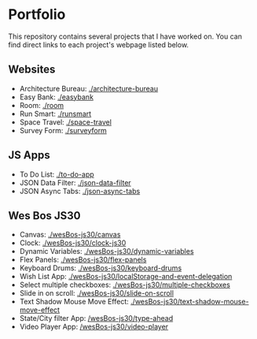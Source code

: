 <h1>Portfolio</h1>
<p>This repository contains several projects that I have worked on. You can find direct links to each project's webpage listed below.</p>
<h2>Websites</h2>
<ul>
  <li>Architecture Bureau: <a href="https://kostiantynkarzhanov.github.io/architecture-bureau/">./architecture-bureau</a></li>
  <li>Easy Bank: <a href="https://kostiantynkarzhanov.github.io/easybank/">./easybank</a></li>
  <li>Room: <a href="https://kostiantynkarzhanov.github.io/room/">./room</a></li>
  <li>Run Smart: <a href="https://kostiantynkarzhanov.github.io/runsmart/">./runsmart</a></li>
  <li>Space Travel: <a href="https://kostiantynkarzhanov.github.io/space-travel/">./space-travel</a></li>
  <li>Survey Form: <a href="https://kostiantynkarzhanov.github.io/surveyform/">./surveyform</a></li>
</ul>
<h2>JS Apps</h2>
<ul>
  <li>To Do List: <a href="https://kostiantynkarzhanov.github.io/to-do-app/">./to-do-app</a></li>
  <li>JSON Data Filter: <a href="https://kostiantynkarzhanov.github.io/json-data-filter/">./json-data-filter</a></li>
  <li>JSON Async Tabs: <a href="https://kostiantynkarzhanov.github.io/json-async-tabs/">./json-async-tabs</a></li>
</ul>
<h2>Wes Bos JS30</h2>
<ul>
  <li>Canvas: <a href="https://kostiantynkarzhanov.github.io/wesBos-js30/canvas/">./wesBos-js30/canvas</a></li>
  <li>Clock: <a href="https://kostiantynkarzhanov.github.io/wesBos-js30/clock-js30/">./wesBos-js30/clock-js30</a></li>
  <li>Dynamic Variables: <a href="https://kostiantynkarzhanov.github.io/wesBos-js30/dynamic-variables/">./wesBos-js30/dynamic-variables</a></li>
  <li>Flex Panels: <a href="https://kostiantynkarzhanov.github.io/wesBos-js30/flex-panels/">./wesBos-js30/flex-panels</a></li>
  <li>Keyboard Drums: <a href="https://kostiantynkarzhanov.github.io/wesBos-js30/keyboard-drums/">./wesBos-js30/keyboard-drums</a></li>
  <li>Wish List App: <a href="https://kostiantynkarzhanov.github.io/wesBos-js30/localStorage-and-event-delegation/">./wesBos-js30/localStorage-and-event-delegation</a></li>
  <li>Select multiple checkboxes: <a href="https://kostiantynkarzhanov.github.io/wesBos-js30/multiple-checkboxes/">./wesBos-js30/multiple-checkboxes</a></li>
  <li>Slide in on scroll: <a href="https://kostiantynkarzhanov.github.io/wesBos-js30/slide-on-scroll/">./wesBos-js30/slide-on-scroll</a></li>
  <li>Text Shadow Mouse Move Effect: <a href="https://kostiantynkarzhanov.github.io/wesBos-js30/text-shadow-mouse-move-effect/">./wesBos-js30/text-shadow-mouse-move-effect</a></li>
  <li>State/City filter App: <a href="https://kostiantynkarzhanov.github.io/wesBos-js30/type-ahead/">/wesBos-js30/type-ahead</a></li>
  <li>Video Player App: <a href="https://kostiantynkarzhanov.github.io/wesBos-js30/video-player/">/wesBos-js30/video-player</a></li>  
</ul>

